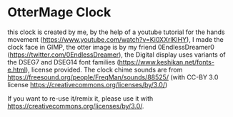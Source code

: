 # OtterMage Clock
this clock is created by me, by the help of a youtube tutorial for the hands movement (https://www.youtube.com/watch?v=Ki0XXrlKlHY), I made the clock face in GIMP, the otter image is by my friend 0EndlessDreamer0 (https://twitter.com/0EndlessDreamer), the Digital display uses variants of the DSEG7 and DSEG14 font families (https://www.keshikan.net/fonts-e.html), license provided. The clock chime sounds are from https://freesound.org/people/FreqMan/sounds/88525/ (with CC-BY 3.0 license https://creativecommons.org/licenses/by/3.0/)

If you want to re-use it/remix it, please use it with https://creativecommons.org/licenses/by/3.0/.
